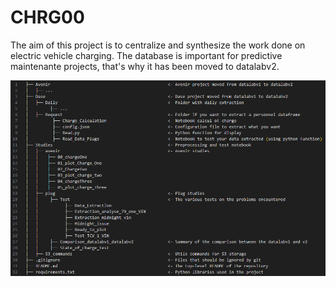 # CHRG00

The aim of this project is to centralize and synthesize the work done on electric vehicle charging. The database is important for predictive maintenante projects, that's why it has been moved to datalabv2. 

![Image du chemin du projet](assets/readme_path2.png)
